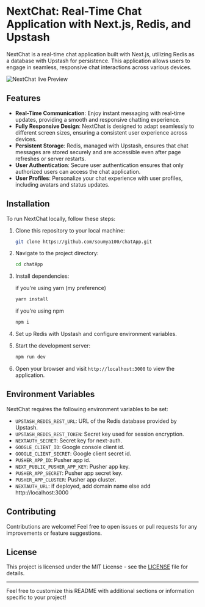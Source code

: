 # NextChat: Real-Time Chat Application with Next.js, Redis, and Upstash

NextChat is a real-time chat application built with Next.js, utilizing Redis as a database with Upstash for persistence. This application allows users to engage in seamless, responsive chat interactions across various devices.

![NextChat live Preview](https://chat-app-git-main-soumya100s-projects.vercel.app/)

## Features

- **Real-Time Communication**: Enjoy instant messaging with real-time updates, providing a smooth and responsive chatting experience.
- **Fully Responsive Design**: NextChat is designed to adapt seamlessly to different screen sizes, ensuring a consistent user experience across devices.
- **Persistent Storage**: Redis, managed with Upstash, ensures that chat messages are stored securely and are accessible even after page refreshes or server restarts.
- **User Authentication**: Secure user authentication ensures that only authorized users can access the chat application.
- **User Profiles**: Personalize your chat experience with user profiles, including avatars and status updates.

## Installation

To run NextChat locally, follow these steps:

1. Clone this repository to your local machine:

   ```bash
   git clone https://github.com/soumya100/chatApp.git
   ```

2. Navigate to the project directory:

   ```bash
   cd chatApp
   ```

3. Install dependencies:

   if you're using yarn (my preference)

   ```bash
   yarn install
   ```

   if you're using npm
   ```bash
   npm i 
   ```

4. Set up Redis with Upstash and configure environment variables.

5. Start the development server:

   ```bash
   npm run dev
   ```

6. Open your browser and visit `http://localhost:3000` to view the application.

## Environment Variables

NextChat requires the following environment variables to be set:

- `UPSTASH_REDIS_REST_URL`: URL of the Redis database provided by Upstash.
- `UPSTASH_REDIS_REST_TOKEN`: Secret key used for session encryption.
- `NEXTAUTH_SECRET`: Secret key for next-auth.
- `GOOGLE_CLIENT_ID`: Google console client id.
- `GOOGLE_CLIENT_SECRET`: Google client secret id.
- `PUSHER_APP_ID`: Pusher app id.
- `NEXT_PUBLIC_PUSHER_APP_KEY`:  Pusher app key.
- `PUSHER_APP_SECRET`: Pusher app secret key. 
- `PUSHER_APP_CLUSTER`: Pusher app cluster.
- `NEXTAUTH_URL`: if deployed, add domain name else add http://localhost:3000

## Contributing

Contributions are welcome! Feel free to open issues or pull requests for any improvements or feature suggestions.

## License

This project is licensed under the MIT License - see the [LICENSE](LICENSE) file for details.

---

Feel free to customize this README with additional sections or information specific to your project!
